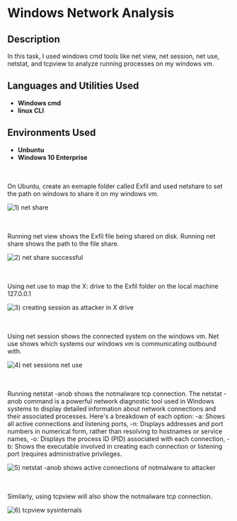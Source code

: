 # Windows Network Analysis

<h2>Description</h2>
In this task, I used windows cmd tools like net view, net session, net use, netstat, and tcpview to analyze running processes on my windows vm.    


<h2>Languages and Utilities Used</h2>

- <b>Windows cmd</b>
- <b>linux CLI</b>


<h2>Environments Used </h2>

- <b>Unbuntu</b>
- <b>Windows 10 Enterprise</b> 

<br />
<br />
On Ubuntu, create an exmaple folder called Exfil and used netshare to set the path on windows to share it on my windows vm. 

![1) net share](https://github.com/user-attachments/assets/5626124d-97f2-4f38-b4ac-1ff88172e05f)

<br />
<br />
Running net view shows the Exfil file being shared on disk. Running net share shows the path to the file share. 

![2) net share successful](https://github.com/user-attachments/assets/c4de2121-3743-4d60-92cd-4495a6619473)

<br />
<br />  
Using net use to map the X: drive to the Exfil folder on the local machine 127.0.0.1

![3) creating session as attacker in X drive](https://github.com/user-attachments/assets/fee92feb-08ee-4f32-8d98-684126b59a26)

<br />
<br />
Using net session shows the connected system on the windows vm. Net use shows which systems our windows vm is communicating outbound with. 

![4) net sessions net use ](https://github.com/user-attachments/assets/51394995-beaa-4bd2-9642-eab3d00dfa1a)

<br />
<br />
Running netstat -anob shows the notmalware tcp connection. The netstat -anob command is a powerful network diagnostic tool used in Windows systems to display detailed information about network connections and their associated processes. Here's a breakdown of each option:
-a: Shows all active connections and listening ports,
-n: Displays addresses and port numbers in numerical form, rather than resolving to hostnames or service names,
-o: Displays the process ID (PID) associated with each connection,
-b: Shows the executable involved in creating each connection or listening port (requires administrative privileges.

![5) netstat -anob shows active connections of notmalware to attacker](https://github.com/user-attachments/assets/ef34a4d4-2907-4fba-9894-ce48bc885046)

<br />
<br />
Similarly, using tcpview will also show the notmalware tcp connection. 

![6) tcpview sysinternals](https://github.com/user-attachments/assets/e7ca885f-a921-46a9-8295-caeed9b214d6)

<br />
<br />
